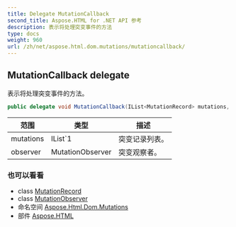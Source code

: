 ```yaml
---
title: Delegate MutationCallback
second_title: Aspose.HTML for .NET API 参考
description: 表示将处理突变事件的方法
type: docs
weight: 960
url: /zh/net/aspose.html.dom.mutations/mutationcallback/
---
```

## MutationCallback delegate

表示将处理突变事件的方法。

```csharp
public delegate void MutationCallback(IList<MutationRecord> mutations, MutationObserver observer);
```

| 范围 | 类型 | 描述 |
| --- | --- | --- |
| mutations | IList`1 | 突变记录列表。 |
| observer | MutationObserver | 突变观察者。 |

### 也可以看看

* class [MutationRecord](../mutationrecord/)
* class [MutationObserver](../mutationobserver/)
* 命名空间 [Aspose.Html.Dom.Mutations](../../aspose.html.dom.mutations/)
* 部件 [Aspose.HTML](../../)


